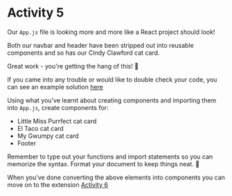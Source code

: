 # Activity 5

Our `App.js` file is looking more and more like a React project should look!

Both our navbar and header have been stripped out into reusable components and so has our Cindy Clawford cat card. 

Great work - you're getting the hang of this! 🙌

If you came into any trouble or would like to double check your code, you can see an example solution [here](https://github.com/techreturners/learner-materials-intro-to-react/tree/activity-4-example-solution)

Using what you've learnt about creating components and importing them into `App.js`, create components for:

- Little Miss Purrfect cat card
- El Taco cat card
- My Gwumpy cat card
- Footer

Remember to type out your functions and import statements so you can memorize the syntax. Format your document to keep things neat. 💅

When you've done converting the above elements into components you can move on to the extension [Activity 6](./activity-6.md)